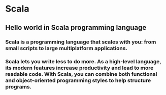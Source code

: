 # Scala
## Hello world in Scala programming language

### Scala is a programming language that scales with you: from small scripts to large multiplatform applications.

### Scala lets you write less to do more. As a high-level language, its modern features increase productivity and lead to more readable code. With Scala, you can combine both functional and object-oriented programming styles to help structure programs.